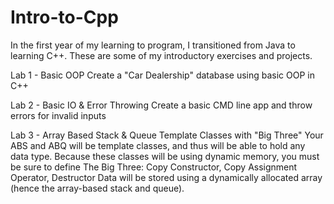 # Intro-to-Cpp
In the first year of my learning to program, I transitioned from Java to learning C++. These are some of my introductory exercises and projects.


Lab 1 - Basic OOP
  Create a "Car Dealership" database using basic OOP in C++
  
Lab 2 - Basic IO & Error Throwing 
  Create a basic CMD line app and throw errors for invalid inputs
  
Lab 3 - Array Based Stack & Queue Template Classes with "Big Three"
  Your ABS and ABQ will be template classes, and thus will be able to hold any data type.
  Because these classes will be using dynamic memory, you must be sure to define The Big Three: Copy Constructor, Copy Assignment Operator, Destructor
  Data will be stored using a dynamically allocated array (hence the array-based stack and queue).
  
